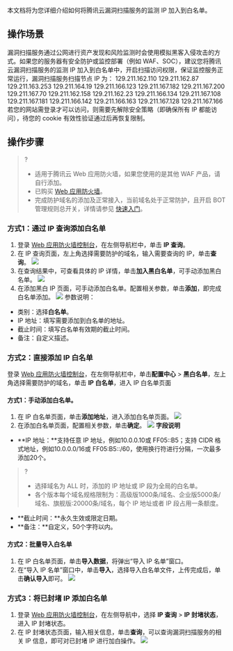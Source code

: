 
本文档将为您详细介绍如何将腾讯云漏洞扫描服务的监测 IP 加入到白名单。
## 操作场景

漏洞扫描服务通过公网进行资产发现和风险监测时会使用模拟黑客入侵攻击的方式。如果您的服务器有安全防护或监控部署（例如 WAF、SOC），建议您将腾讯云漏洞扫描服务的监测 IP 加入到白名单中，开启扫描访问权限，保证监控服务正常运行，漏洞扫描服务扫描节点 IP 为：
129.211.162.110
129.211.162.87
129.211.163.253
129.211.164.19
129.211.166.123
129.211.167.182
129.211.167.200
129.211.167.70
129.211.162.158
129.211.162.23
129.211.166.134
129.211.167.108
129.211.167.181
129.211.166.142
129.211.166.163
129.211.167.128
129.211.167.166
若您的网站需登录才可以访问，则需要先解除安全策略（即确保所有 IP 都能访问），待您的 cookie 有效性验证通过后再恢复限制。 


## 操作步骤
>?
>- 适用于腾讯云 Web 应用防火墙，如果您使用的是其他 WAF 产品，请自行添加。
>- 已购买 [Web 应用防火墙](https://cloud.tencent.com/document/product/627/11730)。
>- 完成防护域名的添加及正常接入，当前域名处于正常防护，且开启 BOT 管理规则总开关，详情请参见 [快速入门](https://cloud.tencent.com/document/product/627/18635)。
>
### 方式1：通过 IP 查询添加白名单
1. 登录 [Web 应用防火墙控制台](https://console.cloud.tencent.com/guanjia/tea-iplist)，在左侧导航栏中，单击 **IP 查询**。
2. 在 IP 查询页面，左上角选择需要防护的域名，输入需要查询的 IP，单击**查询**。
![](https://qcloudimg.tencent-cloud.cn/raw/08fee40f005d3e93f370fa1c8d6d854e.png)
3. 在查询结果中，可查看具体的 IP 详情，单击**加入黑白名单**，可手动添加黑白名单。
![](https://qcloudimg.tencent-cloud.cn/raw/904cc5c26d24ed222afc7cfc4175fbd7.png)
3. 在添加黑白 IP 页面，可手动添加白名单。配置相关参数，单击**添加**，即完成白名单添加。
![](https://qcloudimg.tencent-cloud.cn/raw/4d5fdd09056c48ba856701fc12718920.png)
参数说明：
 - 类别：选择**白名单**。
 - IP 地址：填写需要添加到白名单的地址。
 - 截止时间：填写白名单有效期的截止时间。
 - 备注：自定义描述。

### 方式2：直接添加 IP 白名单
登录 [Web 应用防火墙控制台](https://console.cloud.tencent.com/guanjia/tea-iplist)，在左侧导航栏中，单击**配置中心** > **黑白名单**，左上角选择需要防护的域名，单击 **IP 白名单**，进入 IP 白名单页面

#### **方式1**：手动添加白名单。
 1. 在 IP 白名单页面，单击**添加地址**，进入添加白名单页面。
![](https://qcloudimg.tencent-cloud.cn/raw/1f4ab13d3401856d3101cf848ef39921.png)
 2. 在添加白名单页面，配置相关参数，单击**确定**。
![](https://qcloudimg.tencent-cloud.cn/raw/d2161ecae375988075b58d90a563a14c.png)
**字段说明**
   - **IP 地址：**支持任意 IP 地址，例如10.0.0.10或 FF05::B5；支持 CIDR 格式地址，例如10.0.0.0/16或 FF05:B5::/60，使用换行符进行分隔，一次最多添加20个。
>?
>- 选择域名为 ALL 时，添加的 IP 地址或 IP 段为全局的白名单。
>- 各个版本每个域名规格限制为：高级版1000条/域名、企业版5000条/域名、旗舰版:20000条/域名，每个 IP 地址或者 IP 段占用一条额度。
   - **截止时间：**永久生效或限定日期。
   - **备注：**自定义，50个字符以内。

#### **方式2**：批量导入白名单
1. 在 IP 白名单页面，单击**导入数据**，将弹出“导入 IP 名单”窗口。
2. 在“导入 IP 名单”窗口中，单击**导入**，选择导入白名单文件，上传完成后，单击**确认导入**即可。
![](https://qcloudimg.tencent-cloud.cn/raw/f2fa4099469589ca9b54a0e0201dce82.png)
	
### 方式3：将已封堵 IP 添加白名单
1. 登录 [Web 应用防火墙控制台](https://console.cloud.tencent.com/guanjia/tea-overview)，在左侧导航中，选择 **IP 查询** > **IP 封堵状态**，进入 IP 封堵状态。
2. 在 IP 封堵状态页面，输入相关信息，单击**查询**，可以查询漏洞扫描服务的相关 IP 信息，即可对已封堵 IP 进行加白操作。
![](https://qcloudimg.tencent-cloud.cn/raw/d859f1a537cd70bfeec61d216ab9c4e4.png)
